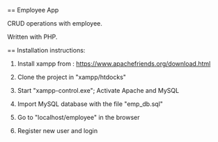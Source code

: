 == Employee App

CRUD operations with employee.

Written with PHP.

== Installation instructions: 

1. Install xampp from : https://www.apachefriends.org/download.html

2. Clone the project in "xampp/htdocks"

3. Start "xampp-control.exe"; Activate Apache and MySQL

4. Import MySQL database with the file "emp_db.sql"

5. Go to "localhost/employee" in the browser

6. Register new user and login
